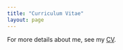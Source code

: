 ```yaml
---
title: "Curriculum Vitae"
layout: page
---
```


For more details about me, see my [CV](link-to-your-CV).
